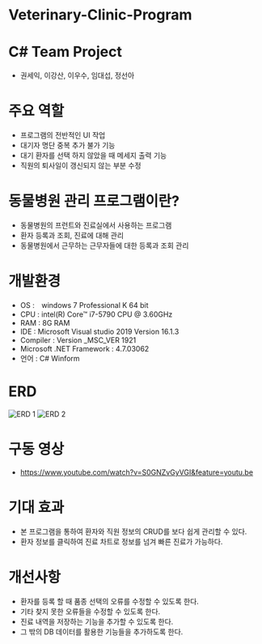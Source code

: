 # Veterinary-Clinic-Program

# C# Team Project
- 권세익, 이강산, 이우수, 임대섭, 정선아

# 주요 역할
- 프로그램의 전반적인 UI 작업
- 대기자 명단 중복 추가 불가 기능
- 대기 환자를 선택 하지 않았을 때 메세지 출력 기능
- 직원의 퇴사일이 갱신되지 않는 부분 수정

# 동물병원 관리 프로그램이란?
- 동물병원의 프런트와 진료실에서 사용하는 프로그램
- 환자 등록과 조회, 진료에 대해 관리
- 동물병원에서 근무하는 근무자들에 대한 등록과 조회 관리

# 개발환경
- OS :　windows 7 Professional K 64 bit
- CPU : intel(R) Core™ i7-5790 CPU @ 3.60GHz
- RAM : 8G RAM
- IDE : Microsoft Visual studio 2019 Version 16.1.3
- Compiler : Version _MSC_VER 1921
- Microsoft .NET Framework : 4.7.03062
- 언어 : C# Winform

# ERD
![ERD 1](https://user-images.githubusercontent.com/50562490/61343585-439f2580-a889-11e9-8641-76a1be2307ef.png)
![ERD 2](https://user-images.githubusercontent.com/50562490/61343640-6b8e8900-a889-11e9-9b3d-fb6b7233582f.png)

# 구동 영상
- https://www.youtube.com/watch?v=S0GNZvGyVGI&feature=youtu.be

# 기대 효과
- 본 프로그램을 통하여 환자와 직원 정보의 CRUD를 보다 쉽게 관리할 수 있다.
- 환자 정보를 클릭하여 진료 차트로 정보를 넘겨 빠른 진료가 가능하다.

# 개선사항
- 환자를 등록 할 때 품종 선택의 오류를 수정할 수 있도록 한다.
- 기타 찾지 못한 오류들을 수정할 수 있도록 한다.
- 진료 내역을 저장하는 기능을 추가할 수 있도록 한다.
- 그 밖의 DB 데이터를 활용한 기능들을 추가하도록 한다.


